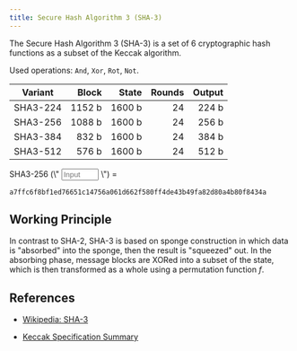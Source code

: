 ```yaml
---
title: Secure Hash Algorithm 3 (SHA-3)
---
```

The Secure Hash Algorithm 3 (SHA-3) is a set of 6 cryptographic hash functions as a subset of the Keccak algorithm. 



Used operations: `And`, `Xor`, `Rot`, `Not`.


| Variant   | Block  | State  | Rounds | Output |
|-----------|-------:|-------:|-------:|-------:|
| SHA3-224  | 1152 b | 1600 b |     24 |  224 b |
| SHA3-256  | 1088 b | 1600 b |     24 |  256 b |
| SHA3-384  |  832 b | 1600 b |     24 |  384 b |
| SHA3-512  |  576 b | 1600 b |     24 |  512 b |


<div class="row" markdown>
<div class="col-md-auto pr-0" markdown>
SHA3-256 (\" <input id="number-input" style="width: 5em;" oninput="calcSHA3(this)" placeholder="Input" value=""> \") =	
</div>
<div class="col pl-0" markdown>
<p><code id="SHA3_out">a7ffc6f8bf1ed76651c14756a061d662f580ff4de43b49fa82d80a4b80f8434a</code></p>	
</div>
</div>


## Working Principle
In contrast to SHA-2, SHA-3 is based on sponge construction in which data is "absorbed" into the sponge, then the result is "squeezed" out.  In the absorbing phase, message blocks are XORed into a subset of the state, which is then transformed as a whole using a permutation function $f$.



## References
* [Wikipedia: SHA-3](https://en.wikipedia.org/wiki/SHA-3)

* [Keccak Specification Summary](https://keccak.team/keccak_specs_summary.html)


<script type="text/javascript" src="http://cdn.jsdelivr.net/gh/emn178/js-sha3/build/sha3.min.js"></script>
<script type="text/javascript">
function calcSHA3( text ){
	document.getElementById('SHA3_out').textContent = sha3_256( text.value );
}
</script>

